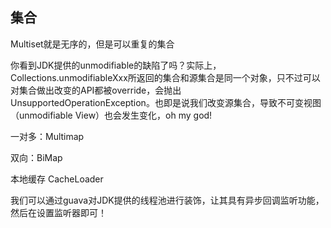 
## 集合
Multiset就是无序的，但是可以重复的集合

你看到JDK提供的unmodifiable的缺陷了吗？实际上，Collections.unmodifiableXxx所返回的集合和源集合是同一个对象，只不过可以对集合做出改变的API都被override，会抛出UnsupportedOperationException。也即是说我们改变源集合，导致不可变视图（unmodifiable View）也会发生变化，oh my god!

一对多：Multimap

双向：BiMap

本地缓存  CacheLoader

我们可以通过guava对JDK提供的线程池进行装饰，让其具有异步回调监听功能，然后在设置监听器即可！
